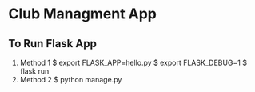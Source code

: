# Club Managment App
## To Run Flask App
1. Method 1
    $ export FLASK_APP=hello.py
    $ export FLASK_DEBUG=1
    $ flask run
2. Method 2
		$ python manage.py




